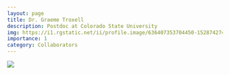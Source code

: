 ```yaml
---
layout: page
title: Dr. Graeme Troxell
description: Postdoc at Colorado State University
img: https://i1.rgstatic.net/ii/profile.image/636407353704450-1528742745508_Q512/Graeme-Troxell.jpg
importance: 1
category: Collaborators
---
```


<div class="profile mb-3"> 
<img src="https://i1.rgstatic.net/ii/profile.image/636407353704450-1528742745508_Q512/Graeme-Troxell.jpg" class="img-fluid z-depth-1 rounded"/>
</div>
<br>
